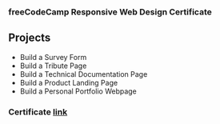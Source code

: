 ### freeCodeCamp Responsive Web Design Certificate

## Projects

- Build a Survey Form
- Build a Tribute Page
- Build a Technical Documentation Page
- Build a Product Landing Page
- Build a Personal Portfolio Webpage

###  Certificate [link]("https://www.freecodecamp.org/certification/toa8/responsive-web-design")

